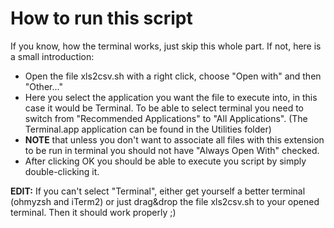 # How to run this script

If you know, how the terminal works, just skip this whole part. If not, here is a small introduction:
* Open the file xls2csv.sh with a right click, choose "Open with" and then "Other..."
* Here you select the application you want the file to execute into, in this case it would be Terminal. To be able to select terminal you need to switch from "Recommended Applications" to "All Applications". (The Terminal.app application can be found in the Utilities folder)
* **NOTE** that unless you don't want to associate all files with this extension to be run in terminal you should not have "Always Open With" checked.
* After clicking OK you should be able to execute you script by simply double-clicking it.


**EDIT:**
If you can't select "Terminal", either get yourself a better terminal (ohmyzsh and iTerm2) or just drag&drop the file xls2csv.sh to your opened terminal. Then it should work properly ;)
